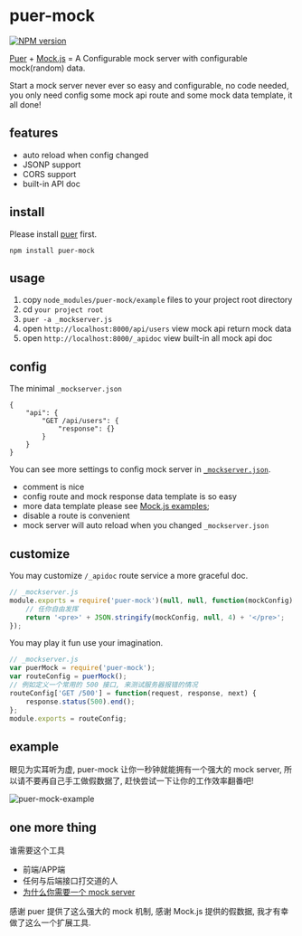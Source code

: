 # puer-mock

[![NPM version][npm-image]][npm-url]

[npm-image]: https://img.shields.io/npm/v/puer-mock.svg?style=flat-square
[npm-url]: https://npmjs.org/package/puer-mock

[Puer](https://github.com/leeluolee/puer) + [Mock.js](https://github.com/nuysoft/Mock) = A Configurable mock server with configurable mock(random) data.

Start a mock server never ever so easy and configurable, no code needed, you only need config some mock api route and some mock data template, it all done! 

## features

* auto reload when config changed
* JSONP support
* CORS support
* built-in API doc

## install

Please install [puer](https://github.com/leeluolee/puer) first.

```
npm install puer-mock
```

## usage

1. copy `node_modules/puer-mock/example` files to your project root directory
2. cd `your project root`
3. `puer -a _mockserver.js`
4. open `http://localhost:8000/api/users` view mock api return mock data
5. open `http://localhost:8000/_apidoc` view built-in all mock api doc

## config

The minimal `_mockserver.json`

```
{
    "api": {
        "GET /api/users": {
            "response": {}
        }
    }
}
```

You can see more settings to config mock server in [`_mockserver.json`](https://github.com/ufologist/puer-mock/blob/master/example/_mockserver.json).

* comment is nice
* config route and mock response data template is so easy
* more data template please see [Mock.js examples](http://mockjs.com/examples.html);
* disable a route is convenient
* mock server will auto reload when you changed `_mockserver.json`

## customize

You may customize `/_apidoc` route service a more graceful doc.

```javascript
// _mockserver.js
module.exports = require('puer-mock')(null, null, function(mockConfig) {
    // 任你自由发挥
    return '<pre>' + JSON.stringify(mockConfig, null, 4) + '</pre>';
});
```

You may play it fun use your imagination.

```javascript
// _mockserver.js
var puerMock = require('puer-mock');
var routeConfig = puerMock();
// 例如定义一个常用的 500 接口, 来测试服务器报错的情况
routeConfig['GET /500'] = function(request, response, next) {
    response.status(500).end();
};
module.exports = routeConfig;
```

## example

眼见为实耳听为虚, puer-mock 让你一秒钟就能拥有一个强大的 mock server, 所以请不要再自己手工做假数据了, 赶快尝试一下让你的工作效率翻番吧!

![puer-mock-example](https://ufologist.github.io/puer-mock/puer-mock-example.png)

## one more thing

谁需要这个工具
* 前端/APP端
* 任何与后端接口打交道的人
* [为什么你需要一个 mock server]()

感谢 puer 提供了这么强大的 mock 机制, 感谢 Mock.js 提供的假数据, 我才有幸做了这么一个扩展工具.